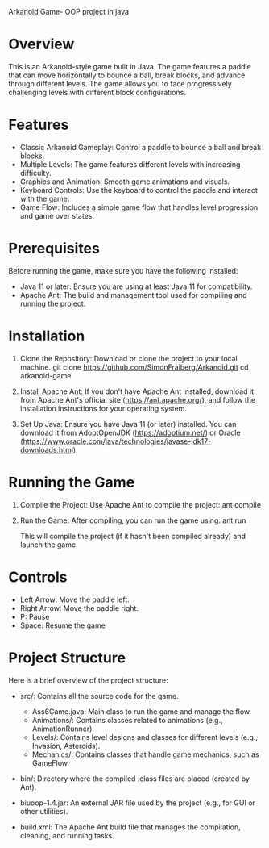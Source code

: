 Arkanoid Game- OOP project in java

Overview
=========
This is an Arkanoid-style game built in Java. The game features a paddle that can move horizontally to bounce a ball, break blocks, and advance through different levels. The game allows you to face progressively challenging levels with different block configurations.

Features
=========
- Classic Arkanoid Gameplay: Control a paddle to bounce a ball and break blocks.
- Multiple Levels: The game features different levels with increasing difficulty.
- Graphics and Animation: Smooth game animations and visuals.
- Keyboard Controls: Use the keyboard to control the paddle and interact with the game.
- Game Flow: Includes a simple game flow that handles level progression and game over states.

Prerequisites
===============
Before running the game, make sure you have the following installed:

- Java 11 or later: Ensure you are using at least Java 11 for compatibility.
- Apache Ant: The build and management tool used for compiling and running the project.

Installation
=============
1. Clone the Repository: Download or clone the project to your local machine.
   git clone https://github.com/SimonFraiberg/Arkanoid.git
   cd arkanoid-game

2. Install Apache Ant: If you don't have Apache Ant installed, download it from Apache Ant's official site (https://ant.apache.org/), and follow the installation instructions for your operating system.

3. Set Up Java: Ensure you have Java 11 (or later) installed. You can download it from AdoptOpenJDK (https://adoptium.net/) or Oracle (https://www.oracle.com/java/technologies/javase-jdk17-downloads.html).

Running the Game
================
1. Compile the Project:
   Use Apache Ant to compile the project:
   ant compile

2. Run the Game:
   After compiling, you can run the game using:
   ant run

   This will compile the project (if it hasn't been compiled already) and launch the game.


Controls
=========
- Left Arrow: Move the paddle left.
- Right Arrow: Move the paddle right.
- P: Pause
- Space: Resume the game

Project Structure
=================
Here is a brief overview of the project structure:

- src/: Contains all the source code for the game.
  - Ass6Game.java: Main class to run the game and manage the flow.
  - Animations/: Contains classes related to animations (e.g., AnimationRunner).
  - Levels/: Contains level designs and classes for different levels (e.g., Invasion, Asteroids).
  - Mechanics/: Contains classes that handle game mechanics, such as GameFlow.

- bin/: Directory where the compiled .class files are placed (created by Ant).

- biuoop-1.4.jar: An external JAR file used by the project (e.g., for GUI or other utilities).

- build.xml: The Apache Ant build file that manages the compilation, cleaning, and running tasks.

